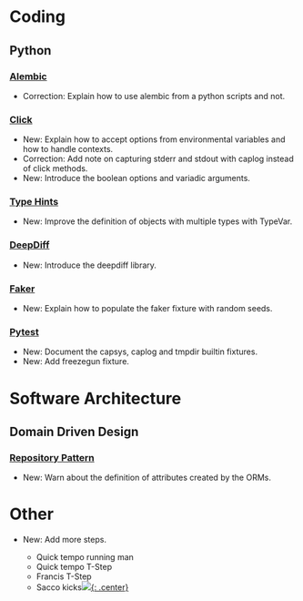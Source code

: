 # Coding

## Python

### [Alembic](alembic.md)

* Correction: Explain how to use alembic from a python scripts and not.

### [Click](click.md)

* New: Explain how to accept options from environmental variables and how to handle contexts.
* Correction: Add note on capturing stderr and stdout with caplog instead of click methods.
* New: Introduce the boolean options and variadic arguments.

### [Type Hints](type_hints.md)

* New: Improve the definition of objects with multiple types with TypeVar.

### [DeepDiff](deepdiff.md)

* New: Introduce the deepdiff library.

### [Faker](faker.md)

* New: Explain how to populate the faker fixture with random seeds.

### [Pytest](pytest.md)

* New: Document the capsys, caplog and tmpdir builtin fixtures.
* New: Add freezegun fixture.

# Software Architecture

## Domain Driven Design

### [Repository Pattern](repository_pattern.md)

* New: Warn about the definition of attributes created by the ORMs.

# Other

* New: Add more steps.

    * Quick tempo running man
    * Quick tempo T-Step
    * Francis T-Step
    * Sacco kicks[![](not-by-ai.svg){: .center}](https://notbyai.fyi)
